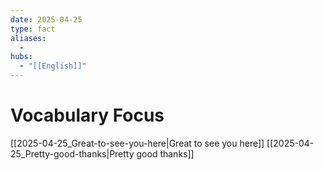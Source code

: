 ```yaml
---
date: 2025-04-25
type: fact
aliases:
  -
hubs:
  - "[[English]]"
---
```


# Vocabulary Focus

[[2025-04-25_Great-to-see-you-here|Great to see you here]]
[[2025-04-25_Pretty-good-thanks|Pretty good thanks]]

